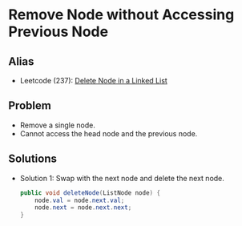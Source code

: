 # Remove Node without Accessing Previous Node

## Alias
- Leetcode (237): [Delete Node in a Linked List](https://leetcode.com/problems/delete-node-in-a-linked-list/)

## Problem
- Remove a single node.
- Cannot access the head node and the previous node.

## Solutions
- Solution 1: Swap with the next node and delete the next node.
  ```java
  public void deleteNode(ListNode node) {
      node.val = node.next.val;
      node.next = node.next.next;
  }
  ```
